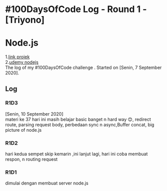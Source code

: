 # #100DaysOfCode Log - Round 1 - [Triyono]
# Node.js 
1.[link projek](https://github.com/triyono777/NodeJS)<br>
2.[udemy nodejs](https://www.udemy.com/course/nodejs-the-complete-guide/learn/lecture/11561940#overview)<br>
The log of my #100DaysOfCode challenge . Started on [Senin, 7 September 2020].

## Log 
### R1D3
[Senin, 10 September 2020]<br>
materi ke 37
hari ini masih belajar basic banget n hard way 😊, redirect route, parsing request body, perbedaan sync n async,Buffer concat, big picture of node.js


### R1D2
hari kedua sempet skip kemarin ,ini lanjut lagi, hari ini coba membuat respon, n routing request



### R1D1 
dimulai dengan membuat server node.js




